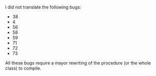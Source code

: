 I did not translate the following bugs:
- 38
- 4
- 56
- 58
- 59
- 71
- 72
- 73

All these bugs require a mayor rewriting of the procedure (or the whole class) to compile.
